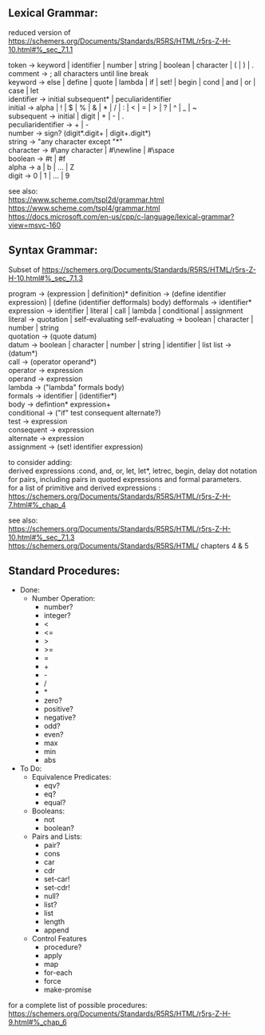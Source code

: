 
## Lexical Grammar:
reduced version of https://schemers.org/Documents/Standards/R5RS/HTML/r5rs-Z-H-10.html#%_sec_7.1.1  

token -> keyword | identifier | number | string | boolean | character | ( | ) | .  
comment -> ; all characters until line break  
keyword -> else | define | quote | lambda | if | set! | begin | cond | and | or | case | let  
identifier -> initial subsequent* | peculiaridentifier  
initial -> alpha | ! | $ | % | & | * | / | : | < | = | > | ? | ^ | _ | ~  
subsequent -> initial | digit | + | - | .  
peculiaridentifier -> + | -  
number -> sign? (digit*.digit+ | digit+.digit*)  
string -> "any character except "*"    
character -> #\any character | #\newline | #\space  
boolean -> #t | #f  
alpha -> a | b | ... | Z  
digit -> 0 | 1 | ... | 9  

see also:  
https://www.scheme.com/tspl2d/grammar.html  
https://www.scheme.com/tspl4/grammar.html  
https://docs.microsoft.com/en-us/cpp/c-language/lexical-grammar?view=msvc-160  


## Syntax Grammar: 
Subset of https://schemers.org/Documents/Standards/R5RS/HTML/r5rs-Z-H-10.html#%_sec_7.1.3  

program -> (expression | definition)*
definition -> (define identifier expression) | (define (identifier defformals) body)
defformals -> identifier*
expression -> identifier | literal | call | lambda | conditional | assignment
literal -> quotation | self-evaluating
self-evaluating -> boolean | character | number | string  
quotation -> (quote datum)  
datum -> boolean | character | number | string | identifier | list
list -> (datum*)   
call -> (operator operand*)  
operator -> expression  
operand -> expression  
lambda -> ("lambda" formals body)  
formals -> identifier | (identifier*)   
body -> defintion* expression+  
conditional -> ("if" test consequent alternate?)  
test -> expression  
consequent -> expression  
alternate -> expression  
assignment -> (set! identifier expression)


to consider adding:  
derived expressions :cond, and, or, let, let*, letrec, begin, delay
dot notation for pairs, including pairs in quoted expressions and formal parameters.  
for a list of primitive and derived expressions : 
https://schemers.org/Documents/Standards/R5RS/HTML/r5rs-Z-H-7.html#%_chap_4


see also:  
https://schemers.org/Documents/Standards/R5RS/HTML/r5rs-Z-H-10.html#%_sec_7.1.3  
https://schemers.org/Documents/Standards/R5RS/HTML/ chapters 4 & 5  


## Standard Procedures:

* Done:
    * Number Operation: 
      - number? 
      - integer? 
      - <
      - <= 
      - \> 
      - \>= 
      - = 
      - \+ 
      - \- 
      - \/ 
      - \* 
      - zero? 
      - positive? 
      - negative? 
      - odd? 
      - even? 
      - max 
      - min 
      - abs
* To Do:
    * Equivalence Predicates:
      - eqv?
      - eq?
      - equal?
    * Booleans:
        - not
        - boolean?
    * Pairs and Lists:
        - pair?
        - cons
        - car
        - cdr
        - set-car!
        - set-cdr!
        - null?
        - list?
        - list
        - length
        - append
    * Control Features
        - procedure?
        - apply
        - map
        - for-each
        - force
        - make-promise
            
    
for a complete list of possible procedures: https://schemers.org/Documents/Standards/R5RS/HTML/r5rs-Z-H-9.html#%_chap_6
        